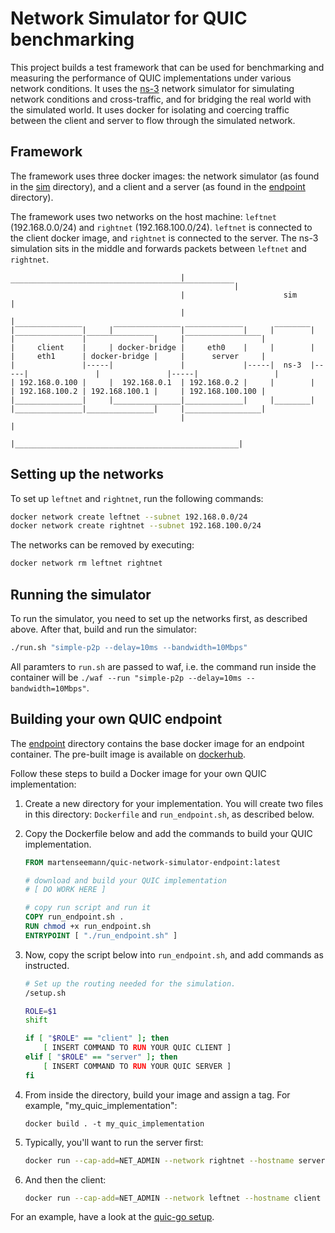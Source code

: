 # Network Simulator for QUIC benchmarking

This project builds a test framework that can be used for benchmarking and
measuring the performance of QUIC implementations under various network
conditions. It uses the [ns-3](https://www.nsnam.org/) network simulator for
simulating network conditions and cross-traffic, and for bridging the real world
with the simulated world. It uses docker for isolating and coercing traffic
between the client and server to flow through the simulated network.

## Framework

The framework uses three docker images: the network simulator (as found in the
[sim](sim) directory), and a client and a server (as found in the
[endpoint](endpoint) directory).

The framework uses two networks on the host machine: `leftnet` (192.168.0.0/24)
and `rightnet` (192.168.100.0/24). `leftnet` is connected to the client docker
image, and `rightnet` is connected to the server. The ns-3 simulation sits in the
middle and forwards packets between `leftnet` and `rightnet`.

```
                                      |‾‾‾‾‾‾‾‾‾‾‾‾‾‾‾‾‾‾‾‾‾‾‾‾‾‾‾‾‾‾‾‾‾‾‾‾‾‾‾‾‾‾‾‾‾‾‾‾‾‾|
                                      |                      sim                         |
                                      |                                                  |      
|‾‾‾‾‾‾‾‾‾‾‾‾‾‾‾|     |‾‾‾‾‾‾‾‾‾‾‾‾‾‾‾|‾‾‾‾‾‾‾‾‾‾‾‾‾|     |‾‾‾‾‾‾‾‾|     |‾‾‾‾‾‾‾‾‾‾‾‾‾‾‾|‾‾‾‾‾‾‾‾‾‾‾‾‾‾‾|     |‾‾‾‾‾‾‾‾‾‾‾‾‾‾‾‾‾|
|     client    |     | docker-bridge |     eth0    |     |        |     |     eth1      | docker-bridge |     |      server     |
|               |-----|               |             |-----|  ns-3  |-----|               |               |-----|                 |
| 192.168.0.100 |     |  192.168.0.1  | 192.168.0.2 |     |        |     | 192.168.100.2 | 192.168.100.1 |     | 192.168.100.100 |
|_______________|     |_______________|_____________|     |________|     |_______________|_______________|     |_________________|
                                      |                                                  |
                                      |__________________________________________________|
```

## Setting up the networks

To set up `leftnet` and `rightnet`, run the following commands:

```bash
docker network create leftnet --subnet 192.168.0.0/24
docker network create rightnet --subnet 192.168.100.0/24
```

The networks can be removed by executing:

```bash
docker network rm leftnet rightnet
```

## Running the simulator

To run the simulator, you need to set up the networks first, as described above.
After that, build and run the simulator:

```bash
./run.sh "simple-p2p --delay=10ms --bandwidth=10Mbps"
```

All paramters to `run.sh` are passed to waf, i.e. the command run inside the
container will be `./waf --run "simple-p2p --delay=10ms --bandwidth=10Mbps"`.

## Building your own QUIC endpoint

The [endpoint](endpoint) directory contains the base docker image for an
endpoint container.  The pre-built image is available on
[dockerhub](https://hub.docker.com/r/martenseemann/quic-network-simulator-endpoint).

Follow these steps to build a Docker image for your own QUIC implementation:

1. Create a new directory for your implementation. You will create two files in
   this directory: `Dockerfile` and `run_endpoint.sh`, as described below.

1.  Copy the Dockerfile below and add the commands to build your QUIC
    implementation.

    ```dockerfile
    FROM martenseemann/quic-network-simulator-endpoint:latest

    # download and build your QUIC implementation
    # [ DO WORK HERE ]

    # copy run script and run it
    COPY run_endpoint.sh .
    RUN chmod +x run_endpoint.sh
    ENTRYPOINT [ "./run_endpoint.sh" ]
    ```

1. Now, copy the script below into `run_endpoint.sh`, and add commands as instructed.

    ```bash
    # Set up the routing needed for the simulation.
    /setup.sh

    ROLE=$1
    shift

    if [ "$ROLE" == "client" ]; then
        [ INSERT COMMAND TO RUN YOUR QUIC CLIENT ]
    elif [ "$ROLE" == "server" ]; then
        [ INSERT COMMAND TO RUN YOUR QUIC SERVER ]
    fi
    ```

1. From inside the directory, build your image and assign a tag. For example, "my_quic_implementation":

   ```
   docker build . -t my_quic_implementation
   ```

1. Typically, you'll want to run the server first:

   ```bash
   docker run --cap-add=NET_ADMIN --network rightnet --hostname server --ip 192.168.100.100 -it --entrypoint /bin/bash my_quic_implementation
   ```

1. And then the client:
   ```bash
   docker run --cap-add=NET_ADMIN --network leftnet --hostname client --ip 192.168.0.100 -it --entrypoint /bin/bash my_quic_implementation
   ```

For an example, have a look at the [quic-go setup](https://github.com/marten-seemann/quic-go-docker).
